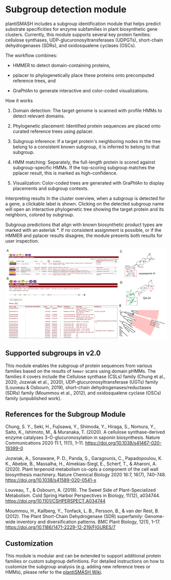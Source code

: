 # Subgroup detection module

plantiSMASH includes a subgroup identification module that helps predict substrate specificities for enzyme subfamilies in plant biosynthetic gene clusters. Currently, this module supports several key protein families: cellulose synthases, UDP-glucuronosyltransferases (UDPGTs), short-chain dehydrogenases (SDRs), and oxidosqualene cyclases (OSCs).

The workflow combines:

- HMMER to detect domain-containing proteins,

- pplacer to phylogenetically place these proteins onto precomputed reference trees, and

- GraPhlAn to generate interactive and color-coded visualizations.

How it works

1. Domain detection: The target genome is scanned with profile HMMs to detect relevant domains.

2. Phylogenetic placement: Identified protein sequences are placed onto curated reference trees using pplacer.

3. Subgroup inference: If a target protein's neighboring nodes in the tree belong to a consistent known subgroup, it is inferred to belong to that subgroup.

4. HMM matching: Separately, the full-length protein is scored against subgroup-specific HMMs. If the top-scoring subgroup matches the pplacer result, this is marked as high-confidence.

5. Visualization: Color-coded trees are generated with GraPhlAn to display placements and subgroup contexts.

Interpreting results
In the cluster overview, when a subgroup is detected for a gene, a clickable label is shown. Clicking on the detected subgroup name will open an interactive phylogenetic tree showing the target protein and its neighbors, colored by subgroup.

Subgroup predictions that align with known biosynthetic product types are marked with an asterisk *. If no consistent assignment is possible, or if the HMMER and pplacer results disagree, the module presents both results for user inspection.

![Subgroup](../assets/images/subgroup.png)

## Supported subgroups in v2.0

This module enables the subgroup of protein sequences from various families based on the results of `hmmer` scans using domain pHMMs. The families it covers include the Cellulose synthase (CSLs) family (Chung et al., 2020; Jozwiak et al., 2020), UDP-glucuronosyltransferase (UGTs) family (Louveau & Osbourn, 2019), short-chain dehydrogenases/reductases (SDRs) family (Moummou et al., 2012), and oxidosqualene cyclase (OSCs) family (unpublished work).

## References for the Subgroup Module

Chung, S. Y., Seki, H., Fujisawa, Y., Shimoda, Y., Hiraga, S., Nomura, Y., Saito, K., Ishimoto, M., & Muranaka, T. (2020). A cellulose synthase-derived enzyme catalyses 3-O-glucuronosylation in saponin biosynthesis. Nature Communications 2020 11:1, 11(1), 1–11. https://doi.org/10.1038/s41467-020-19399-0


Jozwiak, A., Sonawane, P. D., Panda, S., Garagounis, C., Papadopoulou, K. K., Abebie, B., Massalha, H., Almekias-Siegl, E., Scherf, T., & Aharoni, A. (2020). Plant terpenoid metabolism co-opts a component of the cell wall biosynthesis machinery. Nature Chemical Biology 2020 16:7, 16(7), 740–748. https://doi.org/10.1038/s41589-020-0541-x


Louveau, T., & Osbourn, A. (2019). The Sweet Side of Plant-Specialized Metabolism. Cold Spring Harbor Perspectives in Biology, 11(12), a034744. https://doi.org/10.1101/CSHPERSPECT.A034744


Moummou, H., Kallberg, Y., Tonfack, L. B., Persson, B., & van der Rest, B. (2012). The Plant Short-Chain Dehydrogenase (SDR) superfamily: Genome-wide inventory and diversification patterns. BMC Plant Biology, 12(1), 1–17. https://doi.org/10.1186/1471-2229-12-219/FIGURES/7

## Customization
This module is modular and can be extended to support additional protein families or custom subgroup definitions. For detailed instructions on how to customize the subgroup analysis (e.g. adding new reference trees or HMMs), please refer to the [plantiSMASH Wiki](https://github.com/plantismash/plantismash/wiki). 
